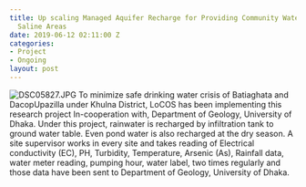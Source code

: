```yaml
---
title: Up scaling Managed Aquifer Recharge for Providing Community Water Supply in
  Saline Areas
date: 2019-06-12 02:11:00 Z
categories:
- Project
- Ongoing
layout: post
---
```


![DSC05827.JPG](/uploads/DSC05827.JPG)
To minimize safe drinking water crisis of Batiaghata and DacopUpazilla under Khulna District, LoCOS has been implementing this research project In-cooperation with, Department of Geology, University of Dhaka. Under this project, rainwater is recharged by infiltration tank to ground water table. Even pond water is also recharged at the dry season. A site supervisor works in every site and takes reading of Electrical conductivity (EC), PH, Turbidity, Temperature, Arsenic (As), Rainfall data, water meter reading, pumping hour, water label, two times regularly and those data have been sent to Department of Geology, University of Dhaka.